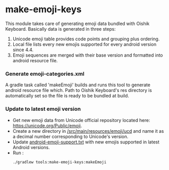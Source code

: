 # make-emoji-keys

This module takes care of generating emoji data bundled with Oishik Keyboard.
Basically data is generated in three steps:
1. Unicode emoji table provides code points and grouping plus ordering.
2. Local file lists every new emojis supported for every android version since 4.4.
3. Emoji sequences are merged with their base version and formatted into android resource file.

### Generate emoji-categories.xml

A gradle task called 'makeEmoji' builds and runs this tool to generate android resource file which. Path to Oishik Keyboard's res directory is automatically set so the file is ready to be bundled at build.

### Update to latest emoji version

* Get new emoji data from Unicode official repository located here: https://unicode.org/Public/emoji.
* Create a new directory in [/src/main/resources/emoji/ucd](/tools/make-emoji-keys/src/main/resources/emoji/ucd) and name it as a decimal number corresponding to Unicode's version.
* Update [android-emoji-support.txt](/tools/make-emoji-keys/src/main/resources/emoji/android-emoji-support.txt) with new emojis supported in latest Android versions.
* Run :
  ```sh
  ./gradlew tools:make-emoji-keys:makeEmoji
  ```
